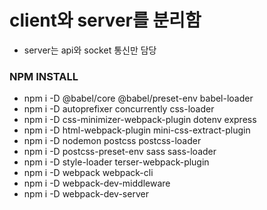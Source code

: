 # client와 server를 분리함

- server는 api와 socket 통신만 담당

### NPM INSTALL

- npm i -D @babel/core @babel/preset-env babel-loader
- npm i -D autoprefixer concurrently css-loader
- npm i -D css-minimizer-webpack-plugin dotenv express
- npm i -D html-webpack-plugin mini-css-extract-plugin
- npm i -D nodemon postcss postcss-loader
- npm i -D postcss-preset-env sass sass-loader
- npm i -D style-loader terser-webpack-plugin
- npm i -D webpack webpack-cli
- npm i -D webpack-dev-middleware
- npm i -D webpack-dev-server
